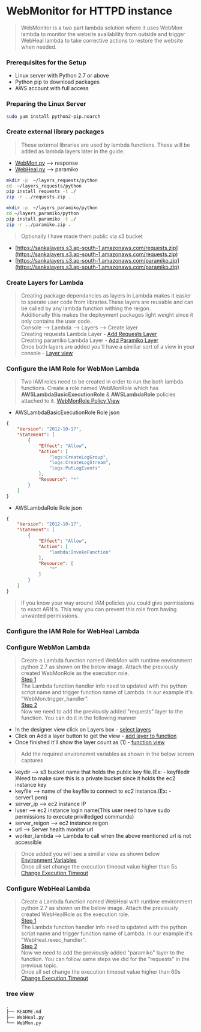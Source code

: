 # WebMonitor for HTTPD instance
 > WebMonitor is a two part lambda solution where it uses WebMon lambda to monitor the website availability from outside and trigger WebHeal lambda to take corrective actions to restore the website when needed.

### Prerequisites for the Setup
 - Linux server with Python 2.7 or above
 - Python pip to download packages
 - AWS account with full access

### Preparing the Linux Server
```bash
sudo yum install python2-pip.noarch
```

### Create external library packages
 > These external libraries are used by lambda functions. These will be added as lambda layers later in the guide.
 - [WebMon.py](https://github.com/sankadayananda/WebMonitor/blob/master/WebMon.py) --> response
 - [WebHeal.py](https://github.com/sankadayananda/WebMonitor/blob/master/WebHeal.py) --> paramiko

```bash
mkdir -p  ~/layers_requests/python
cd  ~/layers_requests/python
pip install requests -t ./
zip -r ../requests.zip .

mkdir -p  ~/layers_paramiko/python
cd ~/layers_paramiko/python
pip install paramiko -t ./
zip -r ../paramiko.zip .
```
 > Optionally I have made them public via s3 bucket 
 - [https://sankalayers.s3.ap-south-1.amazonaws.com/requests.zip](https://sankalayers.s3.ap-south-1.amazonaws.com/requests.zip)
 - [https://sankalayers.s3.ap-south-1.amazonaws.com/paramiko.zip](https://sankalayers.s3.ap-south-1.amazonaws.com/paramiko.zip)

### Create Layers for Lambda
 > Creating package dependancies as layers in Lambda makes it easier to sperate user code from libraries.These layers are reusable and can be called by any lambda function withing the reigon.  
 > Additionally this makes the deployment packages light weight since it only contains the user code.  
 > Console --> Lambda --> Layers --> Create layer   
 > Creating requests Lambda Layer - [Add Requests Layer](https://webmon-images.s3.ap-south-1.amazonaws.com/layers_requests.PNG)  
 > Creating paramiko  Lambda Layer - [Add Paramiko Layer](https://webmon-images.s3.ap-south-1.amazonaws.com/layers_paramiko.PNG)  
 > Once both layers are added you'll have a simillar sort of a view in your console - [Layer view](https://webmon-images.s3.ap-south-1.amazonaws.com/layers_view.PNG)

### Configure the IAM Role for WebMon Lambda
 > Two IAM roles need to be created in order to run the both lambda functions.
 > Create a role named WebMonRole which has **AWSLambdaBasicExecutionRole** & **AWSLambdaRole** policies attached to it.
 > [WebMonRole Policy View](https://webmon-images.s3.ap-south-1.amazonaws.com/WebMon_IAM_Role.PNG)
 - AWSLambdaBasicExecutionRole Role json
```json
{
    "Version": "2012-10-17",
    "Statement": [
        {
            "Effect": "Allow",
            "Action": [
                "logs:CreateLogGroup",
                "logs:CreateLogStream",
                "logs:PutLogEvents"
            ],
            "Resource": "*"
        }
    ]
}
```
 - AWSLambdaRole Role json
```json
{
    "Version": "2012-10-17",
    "Statement": [
        {
            "Effect": "Allow",
            "Action": [
                "lambda:InvokeFunction"
            ],
            "Resource": [
                "*"
            ]
        }
    ]
}
```
 > If you know your way around IAM policies you could give permissions to exact ARN's. This way you can prevent this role from having unwanted permissions.

### Configure the IAM Role for WebHeal Lambda


### Configure WebMon Lambda
 > Create a Lambda function named WebMon with runtime environment python 2.7 as shown on the below image. Attach the previously created WebMonRole as the execution role.  
 > [Step 1](https://webmon-images.s3.ap-south-1.amazonaws.com/WebMon_Lambda_Create_1.PNG)  
 > The Lambda function handler info need to updated with the python script name and trigger function name of Lambda. In our example it's "WebMon.trigger_handler".  
 > [Step 2](https://webmon-images.s3.ap-south-1.amazonaws.com/WebMon_Lambda_Create_2.PNG)  
 > Now we need to add the previously added "requests" layer to the function. You can do it in the following manner  
 - In the designer view click on Layers box - [select layers](https://webmon-images.s3.ap-south-1.amazonaws.com/WebMon_requests_layer1.PNG)  
 - Click on Add a layer button to get the view - [add layer to function](https://webmon-images.s3.ap-south-1.amazonaws.com/WebMon_requests_layer2.PNG)  
 - Once finished it'll show the layer count as (1) - [function view](https://webmon-images.s3.ap-south-1.amazonaws.com/WebMon_requests_layer3.PNG)  
 > Add the required environemnt variables as shown in the below screen captures  
 - keydir --> s3 bucket name that holds the public key file.(Ex: - keyfiledir )Need to make sure this is a private bucket since it holds the ec2 instance key  
 - keyfile  --> name of the keyfile to connect to ec2 instance.(Ex: - server1.pem) 
 - server_ip --> ec2 instance IP  
 - luser --> ec2 instance login name(This user need to have sudo permissions to execute privilledged commands)  
 - server_reigon --> ec2 instance reigon  
 - url --> Server health monitor url  
 - worker_lambda --> Lambda to call when the above mentioned url is not accessible  
 > Once added you will see a simillar view as shown below  
 > [Environment Variables](https://webmon-images.s3.ap-south-1.amazonaws.com/WebMon_Environment.PNG)  
 > Once all set change the execution timeout value higher than 5s  
 > [Change Execution Timeout](https://webmon-images.s3.ap-south-1.amazonaws.com/WebMon_Execution_time.PNG)  

### Configure WebHeal Lambda
 > Create a Lambda function named WebHeal with runtime environment python 2.7 as shown on the below image. Attach the previously created WebHealRole as the execution role.  
 > [Step 1](https://webmon-images.s3.ap-south-1.amazonaws.com/WebHeal_Lambda_Create_1.PNG)  
 > The Lambda function handler info need to updated with the python script name and trigger function name of Lambda. In our example it's "WebHeal.rexec_handler".  
 > [Step 2](https://webmon-images.s3.ap-south-1.amazonaws.com/WebHeal_Lambda_Create_2.PNG)  
 > Now we need to add the previously added "paramiko" layer to the function. You can follow same steps we did for the "requests" in the previous topic.  
 > Once all set change the execution timeout value higher than 60s  
 > [Change Execution Timeout](https://webmon-images.s3.ap-south-1.amazonaws.com/WebHeal_Lambda_Timeout.PNG) 

### tree view
```bash
.
├── README.md
├── WebHeal.py
└── WebMon.py
```

